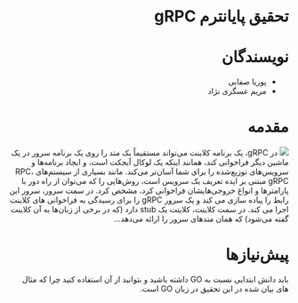 <div dir="rtl">
<h1>
    تحقیق پایانترم gRPC
</h1>

# نویسندگان
- پوریا صفایی
- مریم عسگری نژاد
<h1>
مقدمه
</h1>
<p></p>
<img src="https://grpc.io/img/landing-2.svg">
در gRPC، یک برنامه کلاینت می‌تواند مستقیماً یک متد را روی یک برنامه سرور در یک ماشین دیگر فراخوانی کند، همانند اینکه یک لوکال آبجکت است، و ایجاد برنامه‌ها و سرویس‌های توزیع‌شده را برای شما آسان‌تر می‌کند. مانند بسیاری از سیستم‌های  RPC، gRPC  مبتنی بر ایده تعریف یک سرویس است، روش‌هایی را که می‌توان از راه دور با پارامترها و انواع خروجی‌هایشان فراخوانی کرد، مشخص کرد. در سمت سرور، سرور این رابط را پیاده سازی می کند و یک سرور gRPC را برای رسیدگی به فراخوانی های کلاینت اجرا می کند. در سمت کلاینت، کلاینت یک stub دارد (که در برخی از زبان‌ها به آن کلاینت گفته می‌شود) که همان متدهای سرور را ارائه می‌دهد...

<h1>
پیش‌نیاز‌ها
</h1>
باید دانش ابتدایی نسبت به GO داشته باشید و بتوانید از آن‌ استفاده کنید چرا که مثال های بیان شده در این تحقیق در زبان GO است.
